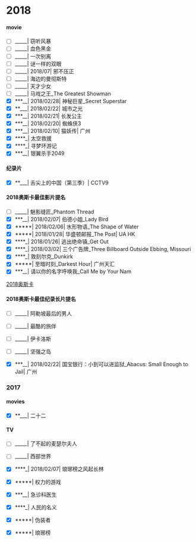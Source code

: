 # 2018

#### movie

- [ ] _____| 窃听风暴
- [ ] _____| 血色黑金
- [ ] _____| 一次别离
- [ ] _____| 谜一样的双眼
- [ ] _____| 2018/07| 邪不压正
- [ ] _____| 海边的曼彻斯特
- [ ] _____| 天才少女
- [ ] _____| 马戏之王_The Greatest Showman
- [x] ***__| 2018/02/28| 神秘巨星_Secret Superstar
- [x] **___| 2018/02/22| 城市之光
- [x] ***__| 2018/02/21| 长发公主
- [x] ***__| 2018/02/20| 蜘蛛侠3
- [x] ***__| 2018/02/10| 猫妖传| 广州
- [x] ****_| 太空救援
- [x] ****_| 寻梦环游记
- [x] ***__| 银翼杀手2049

#### 纪录片

- [x] **___| 舌尖上的中国（第三季）| CCTV9


#### 2018奥斯卡最佳影片提名

- [ ] _____| 魅影缝匠_Phantom Thread
- [x] ***__| 2018/02/07| 伯德小姐_Lady Bird
- [x] *****| 2018/02/06| 水形物语_The Shape of Water
- [x] *****| 2018/01/28| 华盛顿邮报_The Post| UA HK
- [x] ****_| 2018/01/26| 逃出绝命镇_Get Out
- [x] ****_| 2018/03/02| 三个广告牌_Three Billboard Outside Ebbing, Missouri
- [x] ****_| 敦刻尔克_Dunkirk
- [x] *****| 至暗时刻_Darkest Hour| 广州天汇
- [x] ***__| 请以你的名字呼唤我_Call Me by Your Nam

[2018奥斯卡](./2018/Oscar.md)

#### 2018奥斯卡最佳纪录长片提名

- [ ] _____| 阿勒坡最后的男人
- [ ] _____| 最酷的旅伴
- [ ] _____| 伊卡洛斯
- [ ] _____| 坚强之岛
- [x] ***__| 2018/02/22| 国宝银行：小到可以进监狱_Abacus: Small Enough to Jail| 广州


### 2017

#### movies

- [x] **___| 二十二

#### TV

- [ ] _____| 了不起的麦瑟尔夫人
- [ ] _____| 西部世界
- [x] ****_| 2018/02/07| 琅琊榜之风起长林
- [x] *****| 权力的游戏
- [x] ***__| 急诊科医生
- [x] ****_| 人民的名义
- [x] *****| 伪装者
- [x] *****| 琅琊榜

